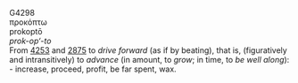 <body>
  <p>G4298<br>  προκόπτω  <br> prokoptō  <br><i>prok-op‘-to </i><br>From <a href="g4253.htm">4253</a> and <a href="g2875.htm">2875</a>  to <i>drive</i> <i>forward</i> (as if by beating), that is, (figuratively and intransitively) to <i>advance</i> (in amount, to <i>grow</i>; in time, to <i>be</i> <i>well</i> <i>along</i>): - increase, proceed, profit, be far spent, wax.<br></p>
 </body>